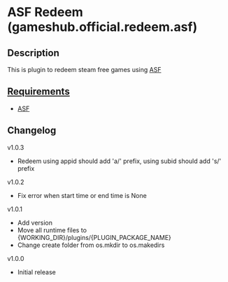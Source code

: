 # ASF Redeem (gameshub.official.redeem.asf)

## Description
This is plugin to redeem steam free games using [ASF](https://github.com/JustArchiNET/ArchiSteamFarm)

## [Requirements](requirements.txt)
- [ASF](https://github.com/JustArchiNET/ArchiSteamFarm)

## Changelog
v1.0.3
- Redeem using appid should add 'a/' prefix, using subid should add 's/' prefix

v1.0.2
- Fix error when start time or end time is None

v1.0.1
- Add version
- Move all runtime files to {WORKING_DIR}/plugins/{PLUGIN_PACKAGE_NAME}
- Change create folder from os.mkdir to os.makedirs

v1.0.0
- Initial release
